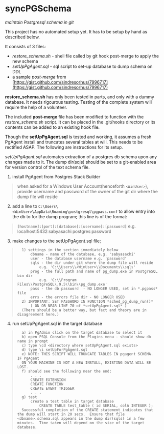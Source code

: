 # syncPGSchema
*maintain Postgresql schema in git*

This project has no automated setup yet.  It has to be setup by hand as 
described below.

It consists of 3 files:
 - *restore_schema.sh* - shell file called by git hook post-merge to apply
   the new schema
 - *setUpPgAgent.sql* - sql script to set-up database to dump schema on DDL 
 - a sample *post-merge* from [https://gist.github.com/sindresorhus/7996717](https://gist.github.com/sindresorhus/7996717)

**restore_schema.sh** has only been tested in parts, and only with a dummy database.  It needs rigourous testing.  Testing of the complete system will require the help of a volunteer.

The included **post-merge** file has been modified to function with the *restore_schema.sh* script.  It can be placed in the .git/hooks directory or its contents can be added to an existing hook file.

Though the **setUpPgAgent.sql** is tested and working, it assumes a fresh PgAgent install and truncates several tables at will.  This needs to be rectified ASAP.  The following are instructions for its setup.
 
*setUpPgAgent.sql* automates extraction of a postgres db schema upon any changes made to it.  The dump dir(sqls) should be set to a git-enabled area for version control of the text schema file.  

1) install PgAgent from Postgres Stack Builder
> when asked for a Windows User Account(henceforth `<WinUser>`), provide username and password of the owner of the git dir where the dump file will reside

2) add a line to `C:\Users\<WinUser>\AppData\Roaming\postgresql\pgpass.conf` to allow entry into the db to for the dump program; this line is of the format:
>   `[hostname]:[port]:[database]:[username]:[password]`
>   e.g. localhost:5432:sabyasachi:postgres:password

3) make changes to the setUpPgAgent.sql file; 
>	    1) settings in the section immediately below
>		    dbname - name of the database, e.g. 'sabyasachi'
>		    user - the database username e.g. 'password'
>		    sqls - the dir under git where the dump file will reside
>			    e.g. 'C:\\Users\\<WinUser>\\Documents\\sqls'
>		    prog - the full path and name of pg_dump.exe in PostgreSQL bin dir 
>			    e.g. 'C:\\Program Files\\PostgreSQL\.9.5\\bin\\pg_dump.exe'
>   		pass - the db password  - NO LONGER USED, set in *.pgpass* file 	
>   		errs - the errors file dir - NO LONGER USED
>   	2) IMPORTANT: SET PASSWORD IN FUNCTION *sched_pg_dump_run()*
>			( ON OR NEAR LINE 70 of *setUpPgAgent.sql* )
>		(There should be a better way, but fact and theory are in disagreement here.)

4) run setUpPgAgent.sql in the target database
>   	a) in PgAdmin click on the target database to select it
>	    b) open PSQL Console from the Plugins menu - should show db name in prompt
>   	c) type \cd <directory where setUpPgAgent.sql exists>
>   	d) type \i setUpForPgAgent.sql
>   	e) NOTE: THIS SCRIPT WILL TRUNCATE TABLES IN pgagent SCHEMA.  IF PgAgent
>		ON YOUR MACHINE IS NOT A NEW INSTALL, EXISTING DATA WILL BE LOST.
>   	f) should see the following near the end:
>   		. . . 
>	    	CREATE EXTENSION
>	    	CREATE FUNCTION
>		    CREATE EVENT TRIGGER
>		    . . .
>   	g) test
>   		create a test table in target database
>   			CREATE TABLE test_table ( id SERIAL, colA INTEGER );
>   	Successful completion of the CREATE statement indicates that the dump will start in 20 secs.  Ensure that file <dbname>.schema.sql appears in the dump dir(sqls) in a few minutes.  Time taken will depend on the size of the target database.
